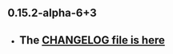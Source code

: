 ## 0.15.2-alpha-6+3

- ## The [CHANGELOG file is here](https://tau-doc.canardoux.xyz/etau_CHANGELOG.html)

